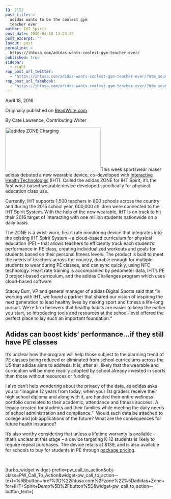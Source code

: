 ```yaml
---
ID: 2152
post_title: >
  adidas wants to be the coolest gym
  teacher ever
author: IHT Spirit
post_date: 2016-04-18 13:24:30
post_excerpt: ""
layout: post
permalink: >
  https://ihtusa.com/adidas-wants-coolest-gym-teacher-ever/
published: true
sidebar:
  - right
rop_post_url_twitter:
  - 'https://ihtusa.com/adidas-wants-coolest-gym-teacher-ever/?utm_source=ReviveOldPost&utm_medium=social&utm_campaign=ReviveOldPost'
rop_post_url_facebook:
  - 'https://ihtusa.com/adidas-wants-coolest-gym-teacher-ever/?utm_source=ReviveOldPost&utm_medium=social&utm_campaign=ReviveOldPost'
---
```

<article>April 18, 2016
<p class="p1">Originally published on <a href="http://readwrite.com/2016/04/18/adidas-physical-education-students-health-wearable-vl4/" target="_blank">ReadWrite.com</a></p>
<p class="p1">By Cate Lawrence, Contributing Writer</p>
<p class="p1"><span class="s1"><a href="https://ihtusa.com/wp-content/uploads/2016/03/charging-box-1.jpg"><img class="alignleft size-medium wp-image-1751" src="https://ihtusa.com/wp-content/uploads/2016/03/charging-box-1-300x137.jpg" alt="adidas ZONE Charging" width="300" height="137"></a>This week sportswear maker adidas debuted&nbsp;a new wearable device, co-developed with&nbsp;<a href="https://ihtusa.com/">Interactive Health Technologies</a> (IHT). Called the adidas ZONE for IHT Spirit, it’s the first wrist-based wearable device developed specifically for physical education class use.</span></p>
<p class="p1"><span class="s1">Currently, IHT supports 1,500 teachers in 800 schools across the country and during the 2015 school year, 600,000 children were connected to the IHT Spirit System. With the help of the new wearable,&nbsp;IHT is on track to hit their 2016 target of interacting with one million students nationwide on a daily basis.</span><!--more--></p>
<p class="p1"><span class="s1">The ZONE&nbsp;is a wrist-worn, heart rate monitoring device that integrates into the existing IHT Spirit System – a cloud-based curriculum for physical education (PE) – that allows teachers to efficiently track each student’s performance in PE class, creating individualized workouts and goals for students based on their personal fitness levels. The product is built to meet the needs of teachers across the country, durable enough for multiple students to wear during PE classes, and can sync quickly, using NFC technology. Heart rate training is accompanied by pedometer data, IHT’s PE 3 project-based curriculum, and the adidas Challenges program which uses cloud-based software</span></p>
Stacey Burr, VP and general manager of adidas Digital Sports said that “in working with IHT, we found a partner that shared our vision of inspiring the next generation to lead healthy lives by making sport and fitness a life-long pursuit. We’re firm believers that healthy habits are easier to keep the earlier you start, so introducing tools and resources at the school-level offered the perfect place to lay such an important foundation.“
<h2>Adidas can boost kids’ performance…if they still have PE classes</h2>
It’s unclear how the program will help those subject to the alarming trend of PE classes being reduced or eliminated from school curriculums across the US that adidas aims to address. It is, after all, likely that the wearable and curriculum will be more readily adopted by school already invested in sports than those without resources or funding.

I also can’t help wondering about the privacy of the data, as adidas asks you to “imagine 12 years from today, when your 1st graders receive their high school diploma and along with it, are handed their entire wellness portfolio correlated to their academic, attendance and fitness success. A legacy created for students and their families while meeting the daily needs of school administration and compliance.” &nbsp;Would such data be attached to college and job applications of the future? What are the consequences for future health insurance?

<span class="s1">It’s also worthy considering that unless a lifetime warranty is available – that’s unclear at this stage – a device targeting K-12 students is likely to require repeat purchases. The device retails at $139, and is also available for schools to buy for students in PE through <a href="https://ihtusa.com/zone-pricing/">package pricing</a>.&nbsp;</span>

&nbsp;

[turbo_widget widget-prefix=pw_call_to_action&amp;obj-class=PW_Call_To_Action&amp;widget-pw_call_to_action--text=%5Bbutton+href%3D%22ihtusa.com%2Fzone%22%5Dadidas+Zone+for+IHT+Spirit+Demo%5B%2Fbutton%5D&amp;widget-pw_call_to_action--button_text=]

&nbsp;

</article>
